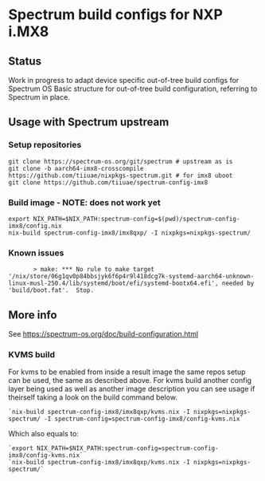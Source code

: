 # Spectrum build configs for NXP i.MX8

## Status

Work in progress to adapt device specific out-of-tree build configs for Spectrum OS
Basic structure for out-of-tree build configuration, referring to Spectrum in place.

## Usage with Spectrum upstream

### Setup repositories

    git clone https://spectrum-os.org/git/spectrum # upstream as is
    git clone -b aarch64-imx8-crosscompile https://github.com/tiiuae/nixpkgs-spectrum.git # for imx8 uboot
    git clone https://github.com/tiiuae/spectrum-config-imx8

### Build image - NOTE: does not work yet

    export NIX_PATH=$NIX_PATH:spectrum-config=$(pwd)/spectrum-config-imx8/config.nix
    nix-build spectrum-config-imx8/imx8qxp/ -I nixpkgs=nixpkgs-spectrum/

### Known issues

```
       > make: *** No rule to make target '/nix/store/06g1qv0p84bbsjyk6f6p4r9l418dcg7k-systemd-aarch64-unknown-linux-musl-250.4/lib/systemd/boot/efi/systemd-bootx64.efi', needed by 'build/boot.fat'.  Stop.
```

## More info

See https://spectrum-os.org/doc/build-configuration.html

### KVMS build

For kvms to be enabled from inside a result image the same repos setup can be used, the same
as described above. For kvms build another config layer being used as well as another
image description you can see usage if theirself taking a look on the build command below.

    `nix-build spectrum-config-imx8/imx8qxp/kvms.nix -I nixpkgs=nixpkgs-spectrum/ -I spectrum-config=spectrum-config-imx8/config-kvms.nix`

Which also equals to:

    `export NIX_PATH=$NIX_PATH:spectrum-config=spectrum-config-imx8/config-kvms.nix`
    `nix-build spectrum-config-imx8/imx8qxp/kvms.nix -I nixpkgs=nixpkgs-spectrum/`
